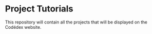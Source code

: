 # Project Tutorials

This repository will contain all the projects that will be displayed on the Codédex website.
